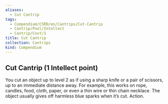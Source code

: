 ```yaml
---
aliases:
  - Cut Cantrip
tags:
  - Compendium/CSRD/en/Cantrips/Cut-Cantrip
  - Cantrip/Pool/Intellect
  - Cantrip/Cost/1
title: Cut Cantrip
collection: Cantrips
kind: Compendium
---
```

## Cut Cantrip   (1 Intellect point)
You cut an object up to level 2 as if using a sharp knife or a pair of scissors, up to an immediate distance away. For example, this works on rope, candles, food, cloth, paper, or even a thin wire or thin chain necklace. The object usually gives off harmless blue sparks when it’s cut. Action. 

